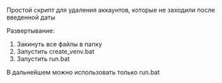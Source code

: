 Простой скрипт для удаления аккаунтов, которые не заходили после введенной даты

Развертывание:
1. Закинуть все файлы в папку
2. Запустить create_venv.bat
3. Запустить run.bat

В дальнейшем можно использовать только run.bat
